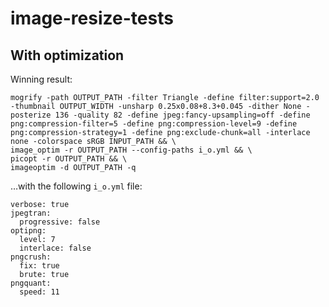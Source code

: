 # image-resize-tests

## With optimization

Winning result:

````
mogrify -path OUTPUT_PATH -filter Triangle -define filter:support=2.0 -thumbnail OUTPUT_WIDTH -unsharp 0.25x0.08+8.3+0.045 -dither None -posterize 136 -quality 82 -define jpeg:fancy-upsampling=off -define png:compression-filter=5 -define png:compression-level=9 -define png:compression-strategy=1 -define png:exclude-chunk=all -interlace none -colorspace sRGB INPUT_PATH && \
image_optim -r OUTPUT_PATH --config-paths i_o.yml && \
picopt -r OUTPUT_PATH && \
imageoptim -d OUTPUT_PATH -q
````

…with the following `i_o.yml` file:

````
verbose: true
jpegtran:
  progressive: false
optipng:
  level: 7
  interlace: false
pngcrush:
  fix: true
  brute: true
pngquant:
  speed: 11
````
